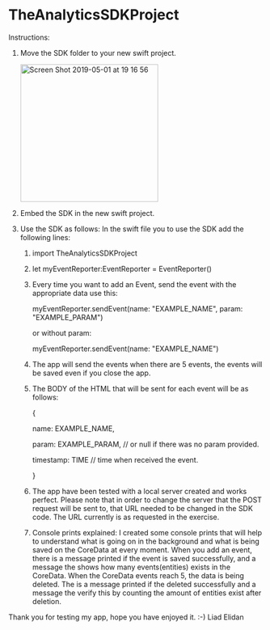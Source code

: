 # TheAnalyticsSDKProject

Instructions:

1. Move the SDK folder to your new swift project.

   <img width="272" alt="Screen Shot 2019-05-01 at 19 16 56" src="https://user-images.githubusercontent.com/19635719/57027772-f32f0900-6c45-11e9-8cf7-8b54fd8e572a.png">

2. Embed the SDK in the new swift project.
3. Use the SDK as follows:
   In the swift file you to use the SDK add the following lines:
   
   1. import TheAnalyticsSDKProject
   
   2. let myEventReporter:EventReporter = EventReporter()
   
   3. 
      Every time you want to add an Event, send the event
      with the appropriate data use this:
      
      myEventReporter.sendEvent(name: "EXAMPLE_NAME", param: "EXAMPLE_PARAM")
      
      or without param:
      
      myEventReporter.sendEvent(name: "EXAMPLE_NAME")
      
   4. The app will send the events when there are 5 events, the events will
      be saved even if you close the app.
      
   5. The BODY of the HTML that will be sent for each event will be as follows:
   
      {
      
        name: EXAMPLE_NAME,
        
        param: EXAMPLE_PARAM, // or null if there was no param provided.
        
        timestamp: TIME // time when received the event.
        
      }
      
   6. The app have been tested with a local server created and works perfect.
      Please note that in order to change the server that the POST request will
      be sent to, that URL needed to be changed in the SDK code.
      The URL currently is as requested in the exercise.
      
   7. Console prints explained:
      I created some console prints that will help to understand what is going
      on in the background and what is being saved on the CoreData at every moment.
      When you add an event, there is a message printed if the event is saved successfully, and 
      a message the shows how many events(entities) exists in the CoreData.
      When the CoreData events reach 5, the data is being deleted. The is a message printed if
      the deleted successfully and a message the verify this by counting the amount of entities
      exist after deletion.
      
Thank you for testing my app, hope you have enjoyed it. :-)
Liad Elidan
